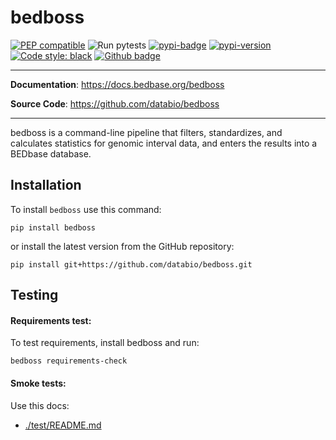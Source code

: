 # bedboss

[![PEP compatible](https://pepkit.github.io/img/PEP-compatible-green.svg)](https://pep.databio.org/)
![Run pytests](https://github.com/bedbase/bedboss/workflows/Run%20instalation%20test/badge.svg)
[![pypi-badge](https://img.shields.io/pypi/v/bedboss?color=%2334D058)](https://pypi.org/project/bedboss)
[![pypi-version](https://img.shields.io/pypi/pyversions/bedboss.svg?color=%2334D058)](https://pypi.org/project/bedboss)
[![Code style: black](https://img.shields.io/badge/code%20style-black-000000.svg)](https://github.com/psf/black)
[![Github badge](https://img.shields.io/badge/source-github-354a75?logo=github)](https://github.com/databio/bedboss)

---

**Documentation**: <a href="https://docs.bedbase.org/bedboss" target="_blank">https://docs.bedbase.org/bedboss</a>

**Source Code**: <a href="https://github.com/databio/bedboss" target="_blank">https://github.com/databio/bedboss</a>

---

bedboss is a command-line pipeline that filters, standardizes, and calculates statistics for genomic interval data, 
and enters the results into a BEDbase database. 

## Installation
To install `bedboss` use this command: 
```
pip install bedboss
```
or install the latest version from the GitHub repository:
```
pip install git+https://github.com/databio/bedboss.git
```

## Testing

#### Requirements test:

To test requirements, install bedboss and run: 

```
bedboss requirements-check
```

#### Smoke tests:

Use this docs:
- [./test/README.md](./test/README.md)


